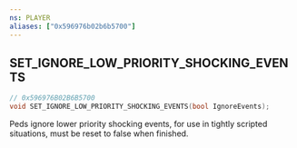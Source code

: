 ```yaml
---
ns: PLAYER
aliases: ["0x596976b02b6b5700"]
---
```

## SET_IGNORE_LOW_PRIORITY_SHOCKING_EVENTS

```c
// 0x596976B02B6B5700
void SET_IGNORE_LOW_PRIORITY_SHOCKING_EVENTS(bool IgnoreEvents);
```

Peds ignore lower priority shocking events, for use in tightly scripted situations, must be reset to false when finished.

